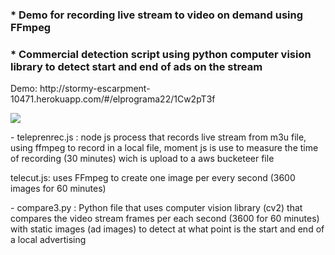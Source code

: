 <h3>* Demo for recording live stream  to video on demand using FFmpeg </h3>
<h3>* Commercial detection script using  python computer vision library to detect start and end of ads on the stream </h3>
<p>Demo: http://stormy-escarpment-10471.herokuapp.com/#/elprograma22/1Cw2pT3f </p>
<img src="http://compression.ru/video/tv_commercial_detector/images/howto-small.png"> 


<p>
- teleprenrec.js : node js process that records live stream from m3u file, using ffmpeg to record in a local file,
moment js is use to measure the time of recording (30 minutes) wich is upload to a aws bucketeer file
</p>
<p>telecut.js: uses FFmpeg to create one image per every second (3600 images for 60 minutes) </p> 
<p>
- compare3.py : Python file that uses computer vision library (cv2) that compares the video stream frames per each second 
  (3600 for 60 minutes) with static images (ad images) to detect at what point is the start and end of a local advertising
 </p>


